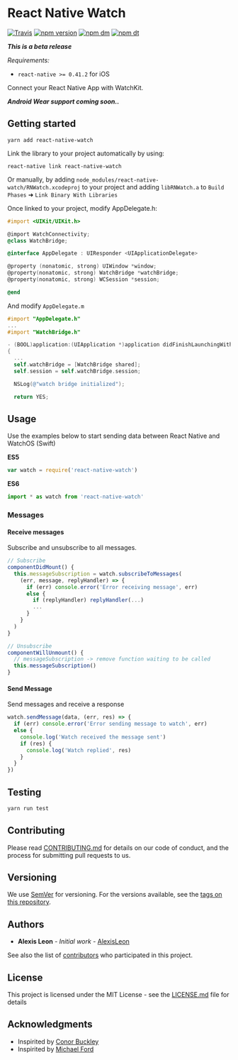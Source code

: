 # React Native Watch

[![Travis](https://img.shields.io/travis/alexisleon/react-native-watch.svg?maxAge=2592000)](https://travis-ci.org/alexisleon/react-native-watch)
[![npm version](https://img.shields.io/npm/v/react-native-watch.svg)](https://www.npmjs.com/package/react-native-watch)
[![npm dm](https://img.shields.io/npm/dm/react-native-watch.svg)](https://www.npmjs.com/package/react-native-watch)
[![npm dt](https://img.shields.io/npm/dt/react-native-watch.svg)](https://www.npmjs.com/package/react-native-watch)


***This is a beta release***

*Requirements:*

* `react-native >= 0.41.2` for iOS

Connect your React Native App with WatchKit.

***Android Wear support coming soon..***

## Getting started

```
yarn add react-native-watch
```

Link the library to your project automatically by using:

```
react-native link react-native-watch
```

Or manually, by adding `node_modules/react-native-watch/RNWatch.xcodeproj` to your project and adding `libRNWatch.a` to `Build Phases` ➜ `Link Binary With Libraries`

Once linked to your project, modify AppDelegate.h:

```objectivec
#import <UIKit/UIKit.h>

@import WatchConnectivity;
@class WatchBridge;

@interface AppDelegate : UIResponder <UIApplicationDelegate>

@property (nonatomic, strong) UIWindow *window;
@property(nonatomic, strong) WatchBridge *watchBridge;
@property(nonatomic, strong) WCSession *session;

@end
```

And modify `AppDelegate.m`

```objectivec
#import "AppDelegate.h"
...
#import "WatchBridge.h"

- (BOOL)application:(UIApplication *)application didFinishLaunchingWithOptions:(NSDictionary *)launchOptions
{
  ...
  self.watchBridge = [WatchBridge shared];
  self.session = self.watchBridge.session;

  NSLog(@"watch bridge initialized");

  return YES;
```

## Usage

Use the examples below to start sending data between React Native and WatchOS (Swift)

**ES5**
```javascript
var watch = require('react-native-watch')
```

**ES6**
```javascript
import * as watch from 'react-native-watch'
```

### Messages

#### Receive messages

Subscribe and unsubscribe to all messages.

```javascript
// Subscribe
componentDidMount() {
  this.messageSubscription = watch.subscribeToMessages(
    (err, message, replyHandler) => {
      if (err) console.error('Error receiving message', err)
      else {
        if (replyHandler) replyHandler(...)
        ...
      }
    }
  )
}

// Unsubscribe
componentWillUnmount() {
  // messageSubscription -> remove function waiting to be called
  this.messageSubscription()
}
```

#### Send Message

Send messages and receive a response

```javascript
watch.sendMessage(data, (err, res) => {
  if (err) console.error('Error sending message to watch', err)
  else {
    console.log('Watch received the message sent')
    if (res) {
      console.log('Watch replied', res)
    }
  }
})
```

## Testing

```bash
yarn run test
```

## Contributing

Please read [CONTRIBUTING.md](CONTRIBUTING.md) for details on our code of conduct, and the process for submitting pull requests to us.

## Versioning

We use [SemVer](http://semver.org/) for versioning. For the versions available, see the [tags on this repository](https://github.com/alexisleon/react-native-watch/tags).

## Authors

* **Alexis Leon** - *Initial work* - [AlexisLeon](https://github.com/AlexisLeon)

See also the list of [contributors](https://github.com/alexisleon/react-native-watch/contributors) who participated in this project.

## License

This project is licensed under the MIT License - see the [LICENSE.md](LICENSE.md) file for details

## Acknowledgments

* Inspirited by [Conor Buckley](https://github.com/conorbuck/react-native-watch.git)
* Inspirited by [Michael Ford](https://github.com/mtford90/react-native-watch-connectivity)

